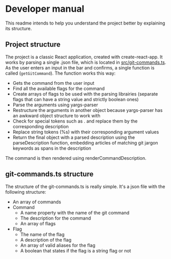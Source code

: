 # Developer manual

This readme intends to help you understand the project better by explaining its structure.

## Project structure

The project is a classic React application, created with create-react-app. It works by parsing a single .json file, which is located in [src/git-commands.ts](src/git-commands.ts). As the user enters an input in the bar and confirms, a single function is called (`getGitCommand`). The function works this way:

- Gets the command from the user input
- Find all the available flags for the command
- Create arrays of flags to be used with the parsing librairies (separate flags that can have a string value and strictly boolean ones)
- Parse the arguments using yargs-parser
- Restructure the arguments in another object because yargs-parser has an awkward object structure to work with
- Check for special tokens such as . and replace them by the corresponding description
- Replace string tokens (%s) with their corresponding argument values
- Return the final object with a parsed description using the parseDescription function, embedding articles of matching git jargon keywords as spans in the description

The command is then rendered using renderCommandDescription.

## git-commands.ts structure

The structure of the git-commands.ts is really simple. It's a json file with the following structure:

- An array of commands
- Command
  - A name property with the name of the git command
  - The description for the command
  - An array of flags
- Flag
  - The name of the flag
  - A description of the flag
  - An array of valid aliases for the flag
  - A boolean that states if the flag is a string flag or not

